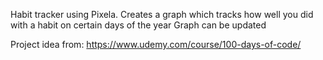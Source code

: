 Habit tracker using Pixela. Creates a graph which tracks how well you did with a habit on certain days of the year
Graph can be updated

Project idea from: https://www.udemy.com/course/100-days-of-code/
